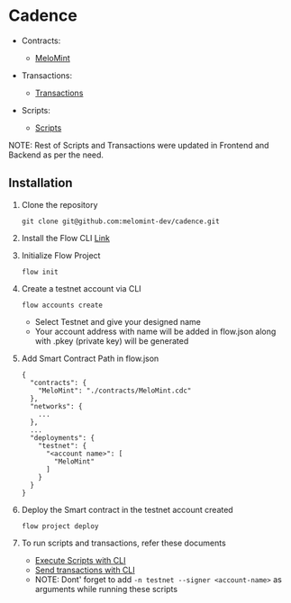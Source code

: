 # Cadence

- Contracts:

  - [MeloMint](./contracts/MeloMint.cdc)

- Transactions:

  - [Transactions](./transactions/)

- Scripts:
  - [Scripts](./scripts/)

NOTE: Rest of Scripts and Transactions were updated in Frontend and Backend as per the need.

## Installation

1. Clone the repository
   ```
   git clone git@github.com:melomint-dev/cadence.git
   ```
2. Install the Flow CLI [Link](https://developers.flow.com/tooling/flow-cli/install)

3. Initialize Flow Project

   ```
   flow init
   ```

4. Create a testnet account via CLI

   ```
   flow accounts create
   ```

   - Select Testnet and give your designed name
   - Your account address with name will be added in flow.json along with .pkey (private key) will be generated

5. Add Smart Contract Path in flow.json

   ```
   {
     "contracts": {
       "MeloMint": "./contracts/MeloMint.cdc"
     },
     "networks": {
       ...
     },
     ...
     "deployments": {
       "testnet": {
         "<account name>": [
           "MeloMint"
         ]
       }
     }
   }
   ```

6. Deploy the Smart contract in the testnet account created

   ```
   flow project deploy
   ```

7. To run scripts and transactions, refer these documents
   - [Execute Scripts with CLI](https://developers.flow.com/tooling/flow-cli/execute-scripts)
   - [Send transactions with CLI](https://developers.flow.com/tooling/flow-cli/transactions/send-transactions)
   - NOTE: Dont' forget to add `-n testnet --signer <account-name>` as arguments while running these scripts
